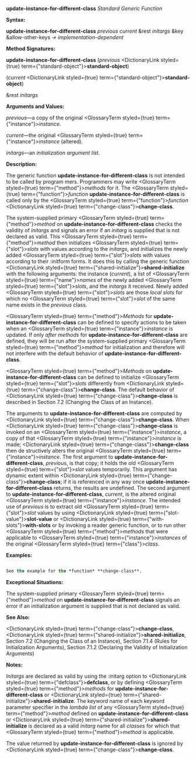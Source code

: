 **update-instance-for-different-class** *Standard Generic Function* 



**Syntax:** 



**update-instance-for-different-class** *previous current* &amp;rest *initargs* &amp;key &amp;allow-other-keys *→ implementation-dependent* 



**Method Signatures:** 



**update-instance-for-different-class** (*previous* <DictionaryLink styled={true} term={"standard-object"}><b>standard-object</b></DictionaryLink>) 



(*current* <DictionaryLink styled={true} term={"standard-object"}><b>standard-object</b></DictionaryLink>) 



&amp;rest *initargs* 



**Arguments and Values:** 



*previous*—a copy of the original <GlossaryTerm styled={true} term={"instance"}><i>instance</i></GlossaryTerm>. 



*current*—the original <GlossaryTerm styled={true} term={"instance"}><i>instance</i></GlossaryTerm> (altered). 



*initargs*—an *initialization argument list*. 



**Description:** 



The generic function **update-instance-for-different-class** is not intended to be called by program mers. Programmers may write <GlossaryTerm styled={true} term={"method"}><i>methods</i></GlossaryTerm> for it. The <GlossaryTerm styled={true} term={"function"}><i>function</i></GlossaryTerm> **update-instance-for-different-class** is called only by the <GlossaryTerm styled={true} term={"function"}><i>function</i></GlossaryTerm> <DictionaryLink styled={true} term={"change-class"}><b>change-class</b></DictionaryLink>. 



The system-supplied primary <GlossaryTerm styled={true} term={"method"}><i>method</i></GlossaryTerm> on **update-instance-for-different-class** checks the validity of *initargs* and signals an error if an *initarg* is supplied that is not declared as valid. This <GlossaryTerm styled={true} term={"method"}><i>method</i></GlossaryTerm> then initializes <GlossaryTerm styled={true} term={"slot"}><i>slots</i></GlossaryTerm> with values according to the *initargs*, and initializes the newly added <GlossaryTerm styled={true} term={"slot"}><i>slots</i></GlossaryTerm> with values according to their :initform forms. It does this by calling the generic function <DictionaryLink styled={true} term={"shared-initialize"}><b>shared-initialize</b></DictionaryLink> with the following arguments: the instance (*current*), a list of <GlossaryTerm styled={true} term={"name"}><i>names</i></GlossaryTerm> of the newly added <GlossaryTerm styled={true} term={"slot"}><i>slots</i></GlossaryTerm>, and the *initargs* it received. Newly added <GlossaryTerm styled={true} term={"slot"}><i>slots</i></GlossaryTerm> are those *local slots* for which no <GlossaryTerm styled={true} term={"slot"}><i>slot</i></GlossaryTerm> of the same name exists in the *previous* class. 



<GlossaryTerm styled={true} term={"method"}><i>Methods</i></GlossaryTerm> for **update-instance-for-different-class** can be defined to specify actions to be taken when an <GlossaryTerm styled={true} term={"instance"}><i>instance</i></GlossaryTerm> is updated. If only *after methods* for **update-instance-for-different-class** are defined, they will be run after the system-supplied primary <GlossaryTerm styled={true} term={"method"}><i>method</i></GlossaryTerm> for initialization and therefore will not interfere with the default behavior of **update-instance-for-different-class**. 



<GlossaryTerm styled={true} term={"method"}><i>Methods</i></GlossaryTerm> on **update-instance-for-different-class** can be defined to initialize <GlossaryTerm styled={true} term={"slot"}><i>slots</i></GlossaryTerm> differently from <DictionaryLink styled={true} term={"change-class"}><b>change-class</b></DictionaryLink>. The default behavior of <DictionaryLink styled={true} term={"change-class"}><b>change-class</b></DictionaryLink> is described in Section 7.2 (Changing the Class of an Instance). 







 



 



The arguments to **update-instance-for-different-class** are computed by <DictionaryLink styled={true} term={"change-class"}><b>change-class</b></DictionaryLink>. When <DictionaryLink styled={true} term={"change-class"}><b>change-class</b></DictionaryLink> is invoked on an <GlossaryTerm styled={true} term={"instance"}><i>instance</i></GlossaryTerm>, a copy of that <GlossaryTerm styled={true} term={"instance"}><i>instance</i></GlossaryTerm> is made; <DictionaryLink styled={true} term={"change-class"}><b>change-class</b></DictionaryLink> then de structively alters the original <GlossaryTerm styled={true} term={"instance"}><i>instance</i></GlossaryTerm>. The first argument to **update-instance-for-different-class**, *previous*, is that copy; it holds the old <GlossaryTerm styled={true} term={"slot"}><i>slot</i></GlossaryTerm> values temporarily. This argument has dynamic extent within <DictionaryLink styled={true} term={"change-class"}><b>change-class</b></DictionaryLink>; if it is referenced in any way once **update-instance-for-different-class** returns, the results are undefined. The second argument to **update-instance-for-different-class**, *current*, is the altered original <GlossaryTerm styled={true} term={"instance"}><i>instance</i></GlossaryTerm>. The intended use of *previous* is to extract old <GlossaryTerm styled={true} term={"slot"}><i>slot</i></GlossaryTerm> values by using <DictionaryLink styled={true} term={"slot-value"}><b>slot-value</b></DictionaryLink> or <DictionaryLink styled={true} term={"with-slots"}><b>with-slots</b></DictionaryLink> or by invoking a reader generic function, or to run other <GlossaryTerm styled={true} term={"method"}><i>methods</i></GlossaryTerm> that were applicable to <GlossaryTerm styled={true} term={"instance"}><i>instances</i></GlossaryTerm> of the original <GlossaryTerm styled={true} term={"class"}><i>class</i></GlossaryTerm>. 



**Examples:**
```lisp

See the example for the *function* **change-class**. 

```
**Exceptional Situations:** 



The system-supplied primary <GlossaryTerm styled={true} term={"method"}><i>method</i></GlossaryTerm> on **update-instance-for-different-class** signals an error if an initialization argument is supplied that is not declared as valid. 



**See Also:** 



<DictionaryLink styled={true} term={"change-class"}><b>change-class</b></DictionaryLink>, <DictionaryLink styled={true} term={"shared-initialize"}><b>shared-initialize</b></DictionaryLink>, Section 7.2 (Changing the Class of an Instance), Section 7.1.4 (Rules for Initialization Arguments), Section 7.1.2 (Declaring the Validity of Initialization Arguments) 



**Notes:** 



*Initargs* are declared as valid by using the :initarg option to <DictionaryLink styled={true} term={"defclass"}><b>defclass</b></DictionaryLink>, or by defining <GlossaryTerm styled={true} term={"method"}><i>methods</i></GlossaryTerm> for **update-instance-for-different-class** or <DictionaryLink styled={true} term={"shared-initialize"}><b>shared-initialize</b></DictionaryLink>. The keyword name of each keyword parameter specifier in the *lambda list* of any <GlossaryTerm styled={true} term={"method"}><i>method</i></GlossaryTerm> defined on **update-instance-for-different-class** or <DictionaryLink styled={true} term={"shared-initialize"}><b>shared-initialize</b></DictionaryLink> is declared as a valid *initarg* name for all *classes* for which that <GlossaryTerm styled={true} term={"method"}><i>method</i></GlossaryTerm> is applicable. 



The value returned by **update-instance-for-different-class** is ignored by <DictionaryLink styled={true} term={"change-class"}><b>change-class</b></DictionaryLink>. 



